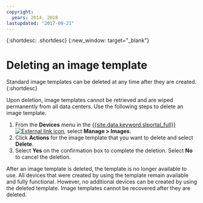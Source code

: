 ```yaml
---
copyright:
  years: 2014, 2018
lastupdated: "2017-09-21"
---
```


{:shortdesc: .shortdesc}
{:new_window: target="_blank"}

# Deleting an image template

Standard image templates can be deleted at any time after they are created. 
{:shortdesc}

Upon deletion, image templates cannot be retrieved and are 
wiped permanently from all data centers. Use the following steps to delete an image template.

1. From the **Devices** menu in the [{{site.data.keyword.slportal_full}} ![External link icon](../../icons/launch-glyph.svg "External link icon")](https://control.softlayer.com/), select **Manage > Images**.
2. Click **Actions** for the image template that you want to delete and select **Delete**. 
3. Select **Yes** on the confirmation box to complete the deletion. Select **No** to cancel the deletion.

After an image template is deleted, the template is no longer available to use. All devices that were created by using the template remain 
available and fully functional. However, no additional devices can be created by using the deleted template. Image templates cannot be recovered after they are deleted.
